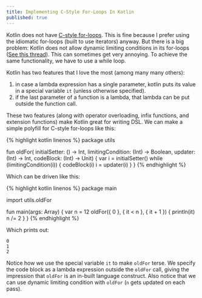 ```yaml
---
title: Implementing C-Style For-Loops In Kotlin
published: true
---
```

Kotlin does not have [C-style for-loops](http://wiki.bash-hackers.org/syntax/ccmd/c_for). This is fine because I prefer using the idiomatic for-loops (built to use iterators) anyway. But there is a big problem: Kotlin does not allow dynamic limiting conditions in its for-loops ([See this thread](https://discuss.kotlinlang.org/t/for-loop-with-dynamic-condition/57)). This can sometimes get very annoying. To achieve the same functionality, we have to use a while loop.

Kotlin has two features that I love the most (among many many others):
1. in case a lambda expression has a single parameter, kotlin puts its value in a special variable `it` (unless otherwise specified).
2. if the last parameter of a function is a lambda, that lambda can be put outside the function call.

These two features (along with operator overloading, infix functions, and extension functions) make Kotlin great for writing DSL. We can make a simple polyfill for C-style for-loops like this:

{% highlight kotlin linenos %}
package utils

fun oldFor(
    initialSetter: () -> Int,
    limitingCondition: (Int) -> Boolean,
    updater: (Int) -> Int,
    codeBlock: (Int) -> Unit) {
    var i = initialSetter()
    while (limitingCondition(i)) {
        codeBlock(i)
        i = updater(i)
    }
}
{% endhighlight %}

Which can be driven like this:

{% highlight kotlin linenos %}
package main

import utils.oldFor

fun main(args: Array<String>) {
    var n = 12
    oldFor({ 0 }, { it < n }, { it + 1 }) {
        println(it)
        n /= 2
    }
}
{% endhighlight %}

Which prints out:

```
0
1
2
```
Notice how we use the special variable `it` to make `oldFor` terse. We specify the code block as a lambda expression outside the `oldFor` call, giving the impression that `oldFor` is an in-built language construct. Also notice that we can use dynamic limiting condition with `oldFor` (`n` gets updated on each pass).
